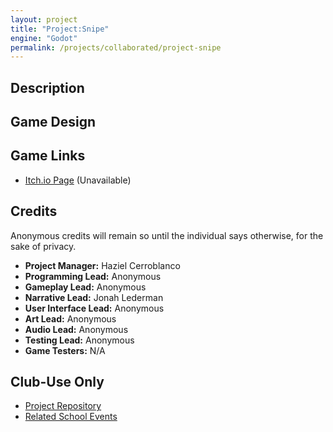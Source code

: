 ```yaml
---
layout: project
title: "Project:Snipe"
engine: "Godot"
permalink: /projects/collaborated/project-snipe
---
```


## Description

## Game Design

## Game Links
- [Itch.io Page]() (Unavailable)

## Credits
Anonymous credits will remain so until the individual says otherwise, for the sake of privacy.
- **Project Manager:** Haziel Cerroblanco
- **Programming Lead:** Anonymous
- **Gameplay Lead:** Anonymous
- **Narrative Lead:** Jonah Lederman
- **User Interface Lead:** Anonymous
- **Art Lead:** Anonymous
- **Audio Lead:** Anonymous
- **Testing Lead:** Anonymous
- **Game Testers:** N/A

## Club-Use Only
- [Project Repository]()
- [Related School Events]()